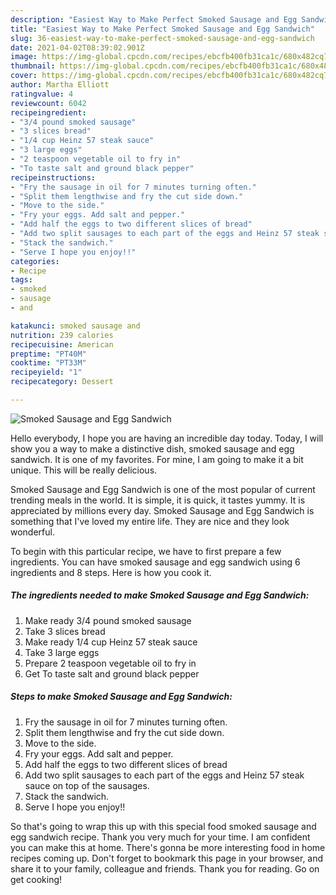 ```yaml
---
description: "Easiest Way to Make Perfect Smoked Sausage and Egg Sandwich"
title: "Easiest Way to Make Perfect Smoked Sausage and Egg Sandwich"
slug: 36-easiest-way-to-make-perfect-smoked-sausage-and-egg-sandwich
date: 2021-04-02T08:39:02.901Z
image: https://img-global.cpcdn.com/recipes/ebcfb400fb31ca1c/680x482cq70/smoked-sausage-and-egg-sandwich-recipe-main-photo.jpg
thumbnail: https://img-global.cpcdn.com/recipes/ebcfb400fb31ca1c/680x482cq70/smoked-sausage-and-egg-sandwich-recipe-main-photo.jpg
cover: https://img-global.cpcdn.com/recipes/ebcfb400fb31ca1c/680x482cq70/smoked-sausage-and-egg-sandwich-recipe-main-photo.jpg
author: Martha Elliott
ratingvalue: 4
reviewcount: 6042
recipeingredient:
- "3/4 pound smoked sausage"
- "3 slices bread"
- "1/4 cup Heinz 57 steak sauce"
- "3 large eggs"
- "2 teaspoon vegetable oil to fry in"
- "To taste salt and ground black pepper"
recipeinstructions:
- "Fry the sausage in oil for 7 minutes turning often."
- "Split them lengthwise and fry the cut side down."
- "Move to the side."
- "Fry your eggs. Add salt and pepper."
- "Add half the eggs to two different slices of bread"
- "Add two split sausages to each part of the eggs and Heinz 57 steak sauce on top of the sausages."
- "Stack the sandwich."
- "Serve I hope you enjoy!!"
categories:
- Recipe
tags:
- smoked
- sausage
- and

katakunci: smoked sausage and 
nutrition: 239 calories
recipecuisine: American
preptime: "PT40M"
cooktime: "PT33M"
recipeyield: "1"
recipecategory: Dessert

---
```



![Smoked Sausage and Egg Sandwich](https://img-global.cpcdn.com/recipes/ebcfb400fb31ca1c/680x482cq70/smoked-sausage-and-egg-sandwich-recipe-main-photo.jpg)

Hello everybody, I hope you are having an incredible day today. Today, I will show you a way to make a distinctive dish, smoked sausage and egg sandwich. It is one of my favorites. For mine, I am going to make it a bit unique. This will be really delicious.

Smoked Sausage and Egg Sandwich is one of the most popular of current trending meals in the world. It is simple, it is quick, it tastes yummy. It is appreciated by millions every day. Smoked Sausage and Egg Sandwich is something that I've loved my entire life. They are nice and they look wonderful.




To begin with this particular recipe, we have to first prepare a few ingredients. You can have smoked sausage and egg sandwich using 6 ingredients and 8 steps. Here is how you cook it.

<!--inarticleads1-->

##### The ingredients needed to make Smoked Sausage and Egg Sandwich:

1. Make ready 3/4 pound smoked sausage
1. Take 3 slices bread
1. Make ready 1/4 cup Heinz 57 steak sauce
1. Take 3 large eggs
1. Prepare 2 teaspoon vegetable oil to fry in
1. Get To taste salt and ground black pepper




<!--inarticleads2-->

##### Steps to make Smoked Sausage and Egg Sandwich:

1. Fry the sausage in oil for 7 minutes turning often.
1. Split them lengthwise and fry the cut side down.
1. Move to the side.
1. Fry your eggs. Add salt and pepper.
1. Add half the eggs to two different slices of bread
1. Add two split sausages to each part of the eggs and Heinz 57 steak sauce on top of the sausages.
1. Stack the sandwich.
1. Serve I hope you enjoy!!




So that's going to wrap this up with this special food smoked sausage and egg sandwich recipe. Thank you very much for your time. I am confident you can make this at home. There's gonna be more interesting food in home recipes coming up. Don't forget to bookmark this page in your browser, and share it to your family, colleague and friends. Thank you for reading. Go on get cooking!

